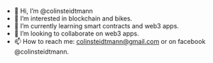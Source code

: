 - 👋 Hi, I’m @colinsteidtmann
- 👀 I’m interested in blockchain and bikes.
- 🌱 I’m currently learning smart contracts and web3 apps.
- 💞️ I’m looking to collaborate on web3 apps.
- 📫 How to reach me: colinsteidtmann@gmail.com or on facebook @colinsteidtmann. 

<!---
colinsteidtmann/colinsteidtmann is a ✨ special ✨ repository because its `README.md` (this file) appears on your GitHub profile.
You can click the Preview link to take a look at your changes.
--->
